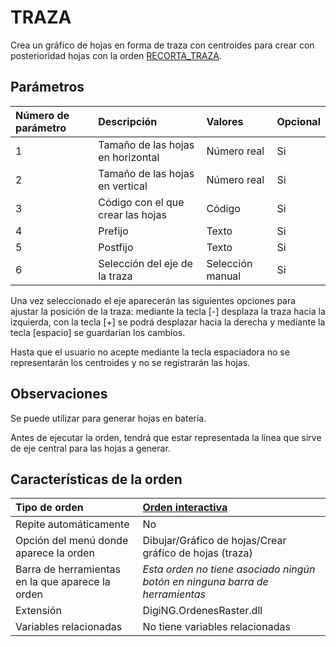 # TRAZA

Crea un gráfico de hojas en forma de traza con centroides para crear con posterioridad hojas con la orden [RECORTA\_TRAZA](/digi3d-net/referencia/ventana-de-dibujo/ordenes/t/RECORTA_TRAZA.html).

## Parámetros

| Número de parámetro | Descripción | Valores | Opcional |
| :--- | :--- | :--- | :--- |
| 1 | Tamaño de las hojas en horizontal | Número real | Si |
| 2 | Tamaño de las hojas en vertical | Número real | Si |
| 3 | Código con el que crear las hojas | Código | Si |
| 4 | Prefijo | Texto | Si |
| 5 | Postfijo | Texto | Si |
| 6 | Selección del eje de la traza | Selección manual | Si |

Una vez seleccionado el eje aparecerán las siguientes opciones para ajustar la posición de la traza: mediante la tecla \[-\] desplaza la traza hacia la izquierda, con la tecla \[+\] se podrá desplazar hacia la derecha y mediante la tecla \[espacio\] se guardarían los cambios.

Hasta que el usuario no acepte mediante la tecla espaciadora no se representarán los centroides y no se registrarán las hojas.

## Observaciones

Se puede utilizar para generar hojas en batería.

Antes de ejecutar la orden, tendrá que estar representada la línea que sirve de eje central para las hojas a generar.

## Características de la orden

| Tipo de orden | [Orden interactiva](traza.md) |
| :--- | :--- |
| Repite automáticamente | No |
| Opción del menú donde aparece la orden | Dibujar/Gráfico de hojas/Crear gráfico de hojas \(traza\) |
| Barra de herramientas en la que aparece la orden | _Esta orden no tiene asociado ningún botón en ninguna barra de herramientas_ |
| Extensión | DigiNG.OrdenesRaster.dll |
| Variables relacionadas | No tiene variables relacionadas |

